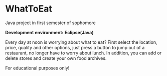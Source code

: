 # WhatToEat
Java project in first semester of sophomore

**Development environment:**
**Eclipse(Java)**

Every day at noon is worrying about what to eat? First select the location, price, quality and other options, just press a button to jump out of a restaurant, no longer have to worry about lunch. In addition, you can add or delete stores and create your own food archives.

For educational purposes only!
